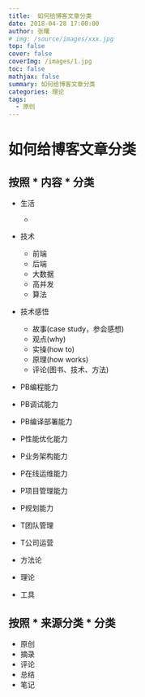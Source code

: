 ```yaml
---
title:  如何给博客文章分类
date: 2018-04-28 17:00:00
author: 张曙
# img: /source/images/xxx.jpg
top: false
cover: false
coverImg: /images/1.jpg
toc: false
mathjax: false
summary: 如何给博客文章分类
categories: 理论
tags:
  - 原创
---
```


# 如何给博客文章分类

## 按照 * 内容 * 分类
- 生活

    - 
 
- 技术

    - 前端
    - 后端
    - 大数据
    - 高并发
    - 算法
    
- 技术感悟

    - 故事(case study，参会感想)
    - 观点(why)
    - 实操(how to)
    - 原理(how works)
    - 评论(图书、技术、方法)
    
- PB编程能力
- PB调试能力
- PB编译部署能力
- P性能优化能力    
- P业务架构能力
- P在线运维能力
- P项目管理能力
- P规划能力

- T团队管理
- T公司运营

- 方法论
- 理论
- 工具

## 按照 * 来源分类 * 分类

- 原创
- 摘录
- 评论
- 总结
- 笔记

